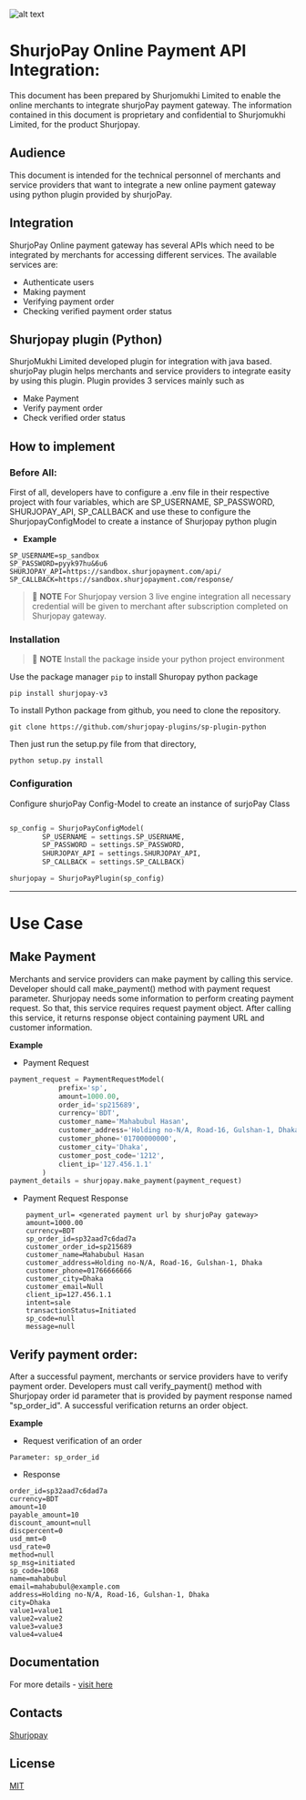 ![alt text](https://shurjopay.com.bd/dev/images/shurjoPay.png)

# ShurjoPay Online Payment API Integration:

This document has been prepared by Shurjomukhi Limited to enable the online merchants to integrate shurjoPay payment gateway. The information contained in this document is proprietary and confidential to Shurjomukhi Limited, for the product Shurjopay.

## Audience

This document is intended for the technical personnel of merchants and service providers that want to integrate a new online payment gateway using python plugin provided by shurjoPay.

## Integration

ShurjoPay Online payment gateway has several APIs which need to be integrated by merchants for accessing different services. The available services are:

- Authenticate users
- Making payment
- Verifying payment order
- Checking verified payment order status

## Shurjopay plugin (Python)

ShurjoMukhi Limited developed plugin for integration with java based. shurjoPay plugin helps merchants and service providers to integrate easity by using this plugin. Plugin provides 3 services mainly such as

- Make Payment
- Verify payment order
- Check verified order status

## How to implement

### Before All:

First of all, developers have to configure a .env file in their respective project with four variables, which are SP_USERNAME,
SP_PASSWORD, SHURJOPAY_API, SP_CALLBACK and use these to configure the ShurjopayConfigModel to create a instance of Shurjopay python plugin

- **Example**

```env
SP_USERNAME=sp_sandbox
SP_PASSWORD=pyyk97hu&6u6
SHURJOPAY_API=https://sandbox.shurjopayment.com/api/
SP_CALLBACK=https://sandbox.shurjopayment.com/response/
```

> 📝 **NOTE** For Shurjopay version 3 live engine integration all necessary credential will be given to merchant after subscription completed on Shurjopay gateway.

### Installation

> 📝 **NOTE** Install the package inside your python project environment

Use the package manager `pip` to install Shuropay python package

```
pip install shurjopay-v3
```

To install Python package from github, you need to clone the repository.

```
git clone https://github.com/shurjopay-plugins/sp-plugin-python
```

Then just run the setup.py file from that directory,

```
python setup.py install
```

### Configuration

Configure shurjoPay Config-Model to create an instance of surjoPay Class

```python

sp_config = ShurjoPayConfigModel(
        SP_USERNAME = settings.SP_USERNAME,
        SP_PASSWORD = settings.SP_PASSWORD,
        SHURJOPAY_API = settings.SHURJOPAY_API,
        SP_CALLBACK = settings.SP_CALLBACK)

shurjopay = ShurjoPayPlugin(sp_config)

```

---

# Use Case

## Make Payment

Merchants and service providers can make payment by calling this service. Developer should call make_payment() method with payment request parameter. Shurjopay needs some information to perform creating payment request. So that, this service requires request payment object. After calling this service, it returns response object containing payment URL and customer information.

**Example**

- Payment Request

```python
payment_request = PaymentRequestModel(
            prefix='sp',
            amount=1000.00,
            order_id='sp215689',
            currency='BDT',
            customer_name='Mahabubul Hasan',
            customer_address='Holding no-N/A, Road-16, Gulshan-1, Dhaka' ,
            customer_phone='01700000000',
            customer_city='Dhaka',
            customer_post_code='1212',
            client_ip='127.456.1.1'
        )
payment_details = shurjopay.make_payment(payment_request)
```

- Payment Request Response

```
    payment_url= <generated payment url by shurjoPay gateway>
	amount=1000.00
	currency=BDT
	sp_order_id=sp32aad7c6dad7a
	customer_order_id=sp215689
	customer_name=Mahabubul Hasan
	customer_address=Holding no-N/A, Road-16, Gulshan-1, Dhaka
	customer_phone=01766666666
	customer_city=Dhaka
	customer_email=Null
	client_ip=127.456.1.1
	intent=sale
	transactionStatus=Initiated
	sp_code=null
	message=null
```

## Verify payment order:

After a successful payment, merchants or service providers have to verify payment order. Developers must call verify_payment() method with Shurjopay order id parameter that is provided by payment response named "sp_order_id". A successful verification returns an order object.

**Example**

- Request verification of an order

```
Parameter: sp_order_id
```

- Response

```
order_id=sp32aad7c6dad7a
currency=BDT
amount=10
payable_amount=10
discount_amount=null
discpercent=0
usd_mmt=0
usd_rate=0
method=null
sp_msg=initiated
sp_code=1068
name=mahabubul
email=mahabubul@example.com
address=Holding no-N/A, Road-16, Gulshan-1, Dhaka
city=Dhaka
value1=value1
value2=value2
value3=value3
value4=value4

```

## Documentation

For more details - [visit here](https://github.com/shurjopay-plugins)

## Contacts

[Shurjopay](https://shurjopay.com.bd/#contacts)

## License

[MIT](https://choosealicense.com/licenses/mit/)
